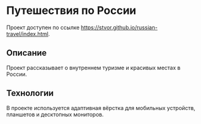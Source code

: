 # Путешествия по России
Проект доступен по ссылке https://stvor.github.io/russian-travel/index.html.

## Описание
Проект рассказывает о внутреннем туризме и красивых местах в России.

## Технологии
В проекте используется адаптивная вёрстка для мобильных устройств, планшетов и десктопных мониторов.
